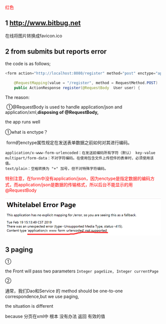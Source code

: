 <span style="color:red">红色</span>

## 1 http://www.bitbug.net

在线将图片转换成favicon.ico



## 2 from submits but reports error

the code is as follows;

```javascript
<form action="http://localhost:8080/register" method="post" enctype="application/x-www-form-urlencoded">
```

```java
    @RequestMapping(value = "/register", method = RequestMethod.POST)
    public ActionResponse register(@RequestBody  User user) {
```

The reason:

​	①@RequestBody is used to handle application/json and application/xml,**disposing of @RequestBody,**

the app runs well

①what is enctype？

​	form的enctype属性规定在发送表单数据之前如何对其进行编码。

```
application/x-www-form-urlencoded：在发送前编码所有字符（默认） key-value
multipart/form-data：不对字符编码。在使用包含文件上传控件的表单时，必须使用该值。
text/plain：空格转换为 "+" 加号，但不对特殊字符编码。
```

​	<span style="color:red">特别注意，在form中没有application/json，因为enctype是指定数据的编码方式，而application/json是数据的传输格式，所以后台不能显示的用@RequestBody
</span>

![1550560440066](MD_IMAGES\1550560440066.png)



## 3 paging

①

the Front will pass two parameters `Integer pageSize, Integer currentPage`

②

通常，我们Dao和Service 的 method should be one-to-one correspondence,but we use paging,

the situation is different

because 分页在xml中 根本 没有办法 返回 有效的值